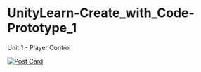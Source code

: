 # UnityLearn-Create_with_Code-Prototype_1
Unit 1 - Player Control

[![Post Card](https://tistory-readme-stats.vercel.app/api?name=myoung-min&postId=138&color=dark)](https://myoung-min.tistory.com/138)
